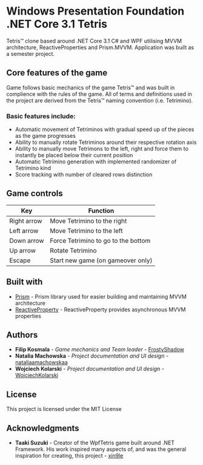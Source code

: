 # Windows Presentation Foundation .NET Core 3.1 Tetris

Tetris&trade; clone based around .NET Core 3.1 C# and WPF utilising MVVM architecture, ReactiveProperties and Prism.MVVM.
Application was built as a semester project.

## Core features of the game

Game follows basic mechanics of the game Tetris&trade; and was built in complience with the rules of the game.
All of terms and definitions used in the project are derived from the Tetris&trade; naming convention (i.e. Tetrimino).

### Basic features include:
* Automatic movement of Tetriminos with gradual speed up of the pieces as the game progresses
* Ability to manually rotate Tetriminos around their respective rotation axis
* Ability to manually move Tetrimons to the left, right and force them to instantly be placed below their current position
* Automatic Tetrimino generation with implemented randomizer of Tetrimino kind
* Score tracking with number of cleared rows distinction

## Game controls

| Key | Function |
| --- | --- |
| Right arrow | Move Tetrimino to the right |
| Left arrow | Move Tetrimino to the left |
| Down arrow | Force Tetrimino to go to the bottom |
| Up arrow | Rotate Tetrimino |
| Escape | Start new game (on gameover only) |

## Built with

* [Prism](https://prismlibrary.com/) - Prism library used for easier building and maintaining MVVM architecture
* [ReactiveProperty](https://github.com/runceel/ReactiveProperty) - ReactiveProperty provides asynchronous MVVM properties

## Authors

* **Filip Kosmala** - *Game mechanics and Team leader* - [FrostyShadow](https://github.com/FrostyShadow)
* **Natalia Machowska** - *Project documentation and UI design* - [nataliaamachowskaa](https://github.com/nataliaamachowskaa)
* **Wojciech Kolarski** - *Project documentation and UI design* - [WojciechKolarski](https://github.com/WojciechKolarski)

## License

This project is licensed under the MIT License

## Acknowledgments

* **Taaki Suzuki** - Creator of the WpfTetris game built around .NET Framework. His work inspired many aspects of, and was the general inspiration for creating, this project - [xin9le](https://github.com/xin9le)
